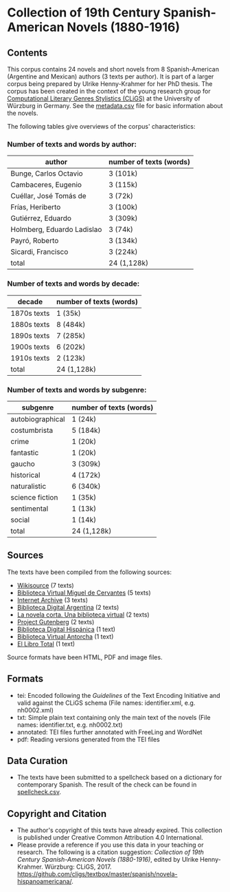 Collection of 19th Century Spanish-American Novels (1880-1916)
========================================

## Contents ##

This corpus contains 24 novels and short novels from 8 Spanish-American (Argentine and Mexican) authors (3 texts per author). 
It is part of a larger corpus being prepared by Ulrike Henny-Krahmer for her PhD thesis. 
The corpus has been created in the context of the young research group for [Computational Literary Genres Stylistics (CLiGS)](http://cligs.hypotheses.org/) at the University of Würzburg in Germany.
See the [metadata.csv](metadata.csv) file for basic information about the novels.

The following tables give overviews of the corpus' characteristics:

### Number of texts and words by author: ###

|author                            | number of texts (words) |
|----------------------------------|-------------------------|
|Bunge, Carlos Octavio             |              3   (101k) |
|Cambaceres, Eugenio               |              3   (115k) |
|Cuéllar, José Tomás de            |              3    (72k) |
|Frías, Heriberto                  |              3   (100k) |
|Gutiérrez, Eduardo                |              3   (309k) |
|Holmberg, Eduardo Ladislao        |              3    (74k) |
|Payró, Roberto                    |              3   (134k) |
|Sicardi, Francisco                |              3   (224k) |
|total                             |             24 (1,128k) |

### Number of texts and words by decade: ###

|decade        | number of texts (words) |
|--------------|-------------------------|
|1870s texts   |              1    (35k) |
|1880s texts   |              8   (484k) |
|1890s texts   |              7   (285k) |
|1900s texts   |              6   (202k) |
|1910s texts   |              2   (123k) |
|total         |             24 (1,128k) |

### Number of texts and words by subgenre: ###

|subgenre         | number of texts (words) |
|-----------------|-------------------------|
|autobiographical |              1    (24k) |
|costumbrista     |              5   (184k) |
|crime            |              1    (20k) |
|fantastic        |              1    (20k) |
|gaucho           |              3   (309k) |
|historical       |              4   (172k) |
|naturalistic     |              6   (340k) |
|science fiction  |              1    (35k) |
|sentimental      |              1    (13k) |
|social           |              1    (14k) |
|total            |             24 (1,128k) |



## Sources
The texts have been compiled from the following sources:

* [Wikisource](https://pt.wikisource.org) (7 texts)
* [Biblioteca Virtual Miguel de Cervantes](http://www.cervantesvirtual.com) (5 texts)
* [Internet Archive](https://archive.org) (3 texts)
* [Biblioteca Digital Argentina](http://old.clarin.com.ar/pbda/) (2 texts)
* [La novela corta. Una biblioteca virtual](http://www.lanovelacorta.com) (2 texts)
* [Project Gutenberg](http://www.gutenberg.org/) (2 texts)
* [Biblioteca Digital Hispánica](http://bdh.bne.es) (1 text)
* [Biblioteca Virtual Antorcha](http://www.antorcha.net/biblioteca_virtual/) (1 text)
* [El Libro Total](http://www.ellibrototal.com)  (1 text)

Source formats have been HTML, PDF and image files.

## Formats

* tei: Encoded following the _Guidelines_ of the Text Encoding Initiative and valid against the CLiGS schema (File names: identifier.xml, e.g. nh0002.xml)
* txt: Simple plain text containing only the main text of the novels (File names: identifier.txt, e.g. nh0002.txt)
* annotated: TEI files further annotated with FreeLing and WordNet
* pdf: Reading versions generated from the TEI files

<!-- A linguistically annotated version for use with the TXM analysis tool can be downloaded here: http://zenodo.org/record/47218 -->

## Data Curation
* The texts have been submitted to a spellcheck based on a dictionary for contemporary Spanish. The result of the check can be found in [spellcheck.csv](spellcheck.csv).

## Copyright and Citation

* The author's copyright of this texts have already expired. This collection is published under Creative Common Attribution 4.0 International.
* Please provide a reference if you use this data in your teaching or research. The following is a citation suggestion: _Collection of 19th Century Spanish-American Novels (1880-1916)_, edited by Ulrike Henny-Krahmer. Würzburg: CLiGS, 2017. https://github.com/cligs/textbox/master/spanish/novela-hispanoamericana/. 
